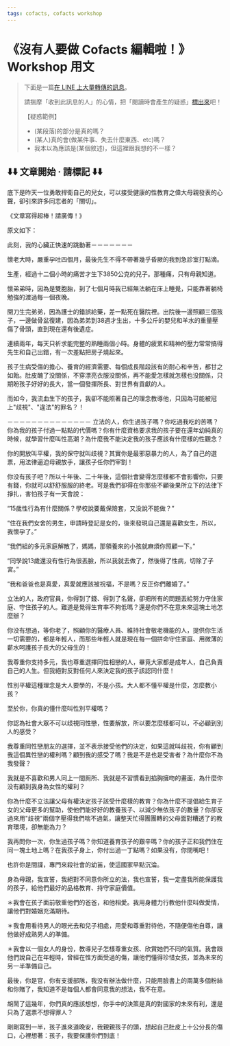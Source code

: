 ```yaml
---
tags: cofacts, cofacts workshop
---
```


# 《沒有人要做 Cofacts 編輯啦！》Workshop 用文

> 下面是一篇[在 LINE 上大量轉傳的訊息](https://cofacts.g0v.tw/article/5493231242679-rumor)。
> 
> 請揣摩「收到此訊息的人」的心情，把「閱讀時會產生的疑惑」[標出來](https://via.hypothes.is/https://g0v.hackmd.io/s/S1-Vd4RFm)吧！
>
> 【疑惑範例】
> - (某段落)的部分是真的嗎？
> - (某人)真的會(做某件事、失去什麼東西、etc)嗎？
> - 我本以為應該是(某個敘述)，但這裡跟我想的不一樣？

## ⬇️⬇️ 文章開始 · 請標記 ⬇️⬇️

底下是昨天一位勇敢捍衛自己的兒女，可以接受健康的性教育之偉大母親發表的心聲，卻引來許多同志者的「關切」。

《文章寫得超棒！請廣傳！》

原文如下：

此刻，我的心臟正快速的跳動著－－－－－－－

懷老大時，嚴重孕吐四個月，最後先生不得不帶著幾乎昏厥的我到急診室打點滴。

生產，經過十二個小時的痛苦才生下3850公克的兒子。那種痛，只有母親知道。

懷弟弟時，因為是雙胞胎，到了七個月時我已經無法躺在床上睡覺，只能靠著躺椅勉強的渡過每一個夜晚。

開刀生完弟弟，因為護士的錯誤給藥，差一點死在醫院裡。出院後一邊照顧三個孩子，一邊做骨盆復建，因為弟弟到38週才生出，十多公斤的嬰兒和羊水的重量壓傷了骨頭，直到現在還有後遺症。

連續兩年，每天只祈求能完整的熟睡兩個小時。身體的疲累和精神的壓力常常搞得先生和自己出錯，有一次差點把房子燒起來。

孩子生病受傷的擔心、養育的經濟需要、每個成長階段該有的耐心和辛苦，都甘之如飴。肚皮醜了没關係，不穿漂亮衣服没關係，再不能愛怎樣就怎樣也没關係，只期盼孩子好好的長大，當一個發揮所長、對世界有貢獻的人。

而如今，我流血生下的孩子，我卻不能照著自己的理念教導他，只因為可能被冠上"歧視"、"違法"的罪名？！

－－－－－－－－－－－－－－
立法的人，你生過孩子嗎？你吃過我吃的苦嗎？你為我的孩子付過一點點的代價嗎？你有什麼資格要求我的孩子要在還年幼純真的時候，就學習什麼叫性高潮？為什麼我不能決定我的孩子應該有什麼樣的性觀念？

你的開放叫平權，我的保守就叫歧視？其實你是最邪惡暴力的人，為了自己的選票，用法律逼迫母親放手，讓孩子任你們宰割！

你没有孩子吧？所以十年後、二十年後，這個社會變得怎麼樣都不會影響你，只要有錢，你就可以舒舒服服的終老。可是我們卻得在你那些不顧後果所立下的法律下掙扎，害怕孩子有一天會說：

“15歲性行為有什麼關係？學校說要戴保險套，又没說不能做？”

“住在我們女舍的男生，申請時登記是女的，後來發現自己還是喜歡女生，所以，我懷孕了。”

“我們組的多元家庭解散了，媽媽，那領養來的小孩就麻煩你照顧一下。”

“同學說13歲還没有性行為很丟臉，所以我就去做了，然後得了性病，切除了子宮。”

“我和爸爸也是真愛，真愛就應該被祝福，不是嗎？反正你們離婚了。”

立法的人，政府官員，你得到了錢、得到了名聲，卻把所有的問題丟給努力守住家庭、守住孩子的人。難道是覺得生育率不夠低嗎？還是你們不在意未來這塊土地怎麼辦？

你没有想過，等你老了，照顧你的醫療人員、維持社會敬老機能的人，提供你生活一切需要的，都是年輕人，而那些年輕人就是現在每一個拼命守住家庭、用微薄的薪水呵護孩子長大的父母生的！

我尊重你支持多元，我也尊重選擇同性相戀的人，畢竟大家都是成年人，自己負責自己的人生。但我絕對反對任何人來決定我的孩子該認同什麼！

性別平權這種理念是大人要學的，不是小孩。大人都不懂平權是什麼，怎麼教小孩？

至於你，你真的懂什麼叫性別平權嗎？

你認為社會大眾不可以歧視同性戀，性要解放，所以要怎麼樣都可以，不必顧到別人的感受？

我尊重同性戀朋友的選擇，並不表示接受他們的決定，如果這就叫歧視，你有顧到我這個異性戀的權利嗎？顧到我的感受了嗎？我是不是也是受害者？為什麼你不為我發聲？

我就是不喜歡和男人同上一間厠所、我就是不習慣看到掐胸擁吻的畫面，為什麼你没有顧到我身為女性的權利？

你為什麼不立法讓父母有權決定孩子該受什麼樣的教育？你為什麼不提倡給生育子女的父母更多的幫助，使他們能好好的教養孩子、以減少無依孩子的數量？你卻反過來用"歧視"兩個字壓得我們喘不過氣，讓整天忙得團團轉的父母面對糟透了的教育環境，卻無能為力？

我再問你一次，你生過孩子嗎？你知道養育孩子的艱辛嗎？你的孩子正和我們住在同一塊土地上嗎？在我孩子身上，你付出過一丁點嗎？如果没有，你閉嘴吧！

也許你是間諜，專門來殺社會的幼苖，使這國家早點沉淪。

身為母親，我宣誓，我絕對不同意你所立的法，我也宣誓，我一定盡我所能保護我的孩子，給他們最好的品格教育、持守家庭價值。

＊我會在孩子面前敬重他們的爸爸，和他相愛。我用身體力行教他什麼叫做愛情，讓他們對婚姻充滿期待。

＊我會用看待男人的眼光去和兒子相處，用愛和尊重對待他，不隨便傷他自尊，讓他做好成熟男人的準備。

＊我會以一個女人的身份，教導兒子怎樣尊重女孩、欣賞她們不同的氣質。我會跟他們說自己在年輕時，曾經在性方面受過的傷，讓他們懂得珍惜女孩，並為未來的另一半準備自己。

最後，你是官，你有支援部隊，我没有辦法做什麼，只能用臉書上的兩萬多個粉絲和你賭了，我知道不是每個人都會同意我的想法，我不在意。

胡鬧了這幾年，你們真的應該想想，你手中的決策是真的對國家的未來有利，還是只為了選票不想得罪人？

剛剛寫到一半，孩子進來道晚安，我親親孩子的頭，想起自己肚皮上十公分長的傷口，心裡想著：孩子，我要保護你們到底！
